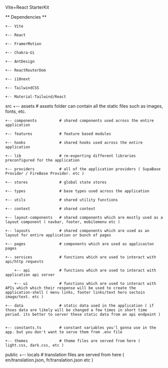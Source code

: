 Vite+React StarterKit

** Dependencies **

    +-- Vite

    +-- React

    +-- FramerMotion

    +-- Chakra-Ui

    +-- AntDesign

    +-- ReactRouterDom

    +-- i18next

    +-- TailwindCSS

    +-- Material-Tailwind/React





src
    +-- assets              # assets folder can contain all the static files such as images, fonts, etc.

    +-- components          # shared components used across the entire application

    +-- features            # feature based modules

    +-- hooks               # shared hooks used across the entire application

    +-- lib                 # re-exporting different libraries preconfigured for the application

    +-- providers           # all of the application providers ( SupaBase Provider / FireBase Provider. etc )

    +-- stores              # global state stores

    +-- types               # base types used across the application

    +-- utils               # shared utility functions

    +-- context             # shared context

    +-- layout-components   # shared components which are mostly used as a layout component ( navbar, footer, mobilemenu etc )

    +-- layouts             # shared components which are used as an layout for entire application or bunch of pages

    +-- pages               # components which are used as applicaiton pages

    +-- services            # functions which are used to interact with api/http requests

        +-- api             # functions which are used to interact with application api server

        +-- ui              # functions which are used to interact with APIs which which their response will be used to create the application-shell ( menu links, footer links/text hero sectoin image/text. etc )

    +-- data                # static data used in the application ( if thses data are likely will be changed a few times in short time period. its better to server these static data from an api endpoint )


    +-- constants.ts        # constant variables you'l gonna use in the app. but you don't want to serve them from .env file

    +-- themes              # theme files are served from here ( light.css, dark.css, etc )

public
    +-- locals              # translation files are served from here ( en/translation.json, fr/translation.json etc )